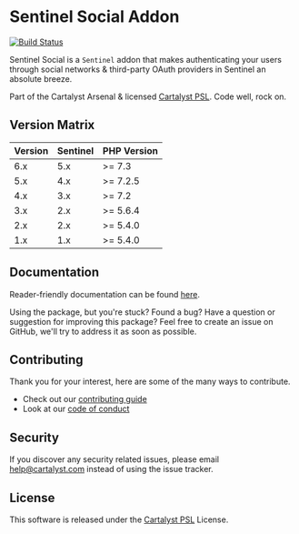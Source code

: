 # Sentinel Social Addon

[![Build Status][icon-travis]][link-travis]

Sentinel Social is a `Sentinel` addon that makes authenticating your users through social networks & third-party OAuth providers in Sentinel an absolute breeze.

Part of the Cartalyst Arsenal & licensed [Cartalyst PSL](LICENSE). Code well, rock on.

## Version Matrix

Version | Sentinel | PHP Version
------- | -------- | ------------
6.x     | 5.x      | >= 7.3
5.x     | 4.x      | >= 7.2.5
4.x     | 3.x      | >= 7.2
3.x     | 2.x      | >= 5.6.4
2.x     | 2.x      | >= 5.4.0
1.x     | 1.x      | >= 5.4.0

## Documentation

Reader-friendly documentation can be found [here][link-docs].

Using the package, but you're stuck? Found a bug? Have a question or suggestion for improving this package? Feel free to create an issue on GitHub, we'll try to address it as soon as possible.

## Contributing

Thank you for your interest, here are some of the many ways to contribute.

- Check out our [contributing guide](/.github/CONTRIBUTING.md)
- Look at our [code of conduct](/.github/CODE_OF_CONDUCT.md)

## Security

If you discover any security related issues, please email help@cartalyst.com instead of using the issue tracker.

## License

This software is released under the [Cartalyst PSL](LICENSE) License.

[link-docs]:   https://cartalyst.com/manual/sentinel-social
[link-travis]: https://travis-ci.com/cartalyst/sentinel-social

[icon-travis]: https://travis-ci.com/cartalyst/sentinel-social.svg?token=LAut3LMbmBFi3T9j45FH&branch=6.x
